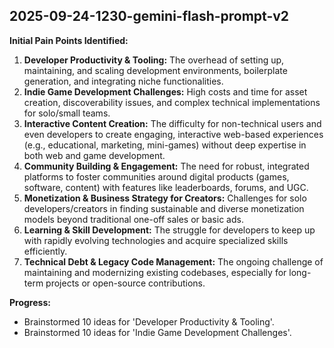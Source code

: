## 2025-09-24-1230-gemini-flash-prompt-v2

**Initial Pain Points Identified:**

1.  **Developer Productivity & Tooling:** The overhead of setting up, maintaining, and scaling development environments, boilerplate generation, and integrating niche functionalities.
2.  **Indie Game Development Challenges:** High costs and time for asset creation, discoverability issues, and complex technical implementations for solo/small teams.
3.  **Interactive Content Creation:** The difficulty for non-technical users and even developers to create engaging, interactive web-based experiences (e.g., educational, marketing, mini-games) without deep expertise in both web and game development.
4.  **Community Building & Engagement:** The need for robust, integrated platforms to foster communities around digital products (games, software, content) with features like leaderboards, forums, and UGC.
5.  **Monetization & Business Strategy for Creators:** Challenges for solo developers/creators in finding sustainable and diverse monetization models beyond traditional one-off sales or basic ads.
6.  **Learning & Skill Development:** The struggle for developers to keep up with rapidly evolving technologies and acquire specialized skills efficiently.
7.  **Technical Debt & Legacy Code Management:** The ongoing challenge of maintaining and modernizing existing codebases, especially for long-term projects or open-source contributions.

**Progress:**
-   Brainstormed 10 ideas for 'Developer Productivity & Tooling'.
-   Brainstormed 10 ideas for 'Indie Game Development Challenges'.

